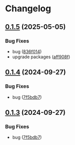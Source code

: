 # Changelog

## [0.1.5](https://github.com/mnpay/mn-payment-platforms/compare/qpay-v0.1.4...qpay-v0.1.5) (2025-05-05)


### Bug Fixes

* bug ([836f014](https://github.com/mnpay/mn-payment-platforms/commit/836f014547de7dce6c18ddf87861464711263900))
* upgrade packages ([aff908f](https://github.com/mnpay/mn-payment-platforms/commit/aff908f4ea278ad79e3d973e92a3d47e43e39c72))

## [0.1.4](https://github.com/mnpay/mn-payment-platforms/compare/qpay-v0.1.3...qpay-v0.1.4) (2024-09-27)


### Bug Fixes

* bug ([7f5bdb7](https://github.com/mnpay/mn-payment-platforms/commit/7f5bdb74ee006b8e66253648fc244aebb92a4183))

## [0.1.3](https://github.com/mnpay/mn-payment-platforms/compare/qpay-v0.1.2...qpay-v0.1.3) (2024-09-27)


### Bug Fixes

* bug ([7f5bdb7](https://github.com/mnpay/mn-payment-platforms/commit/7f5bdb74ee006b8e66253648fc244aebb92a4183))
